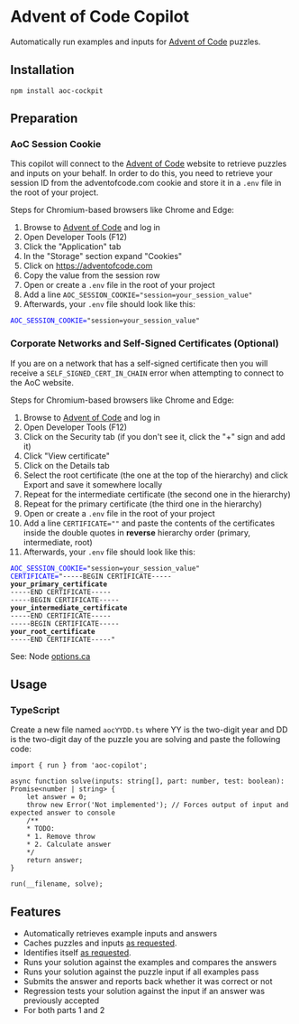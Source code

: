 # Advent of Code Copilot

Automatically run examples and inputs for [Advent of Code](https://adventofcode.com/) puzzles.

## Installation
`npm install aoc-cockpit`

## Preparation

### AoC Session Cookie

This copilot will connect to the [Advent of Code](https://adventofcode.com/) website to retrieve puzzles and inputs on your behalf.
In order to do this, you need to retrieve your session ID from the adventofcode.com cookie and store it in a `.env` file in the root of your project.

Steps for Chromium-based browsers like Chrome and Edge:
1. Browse to [Advent of Code](https://adventofcode.com/) and log in
2. Open Developer Tools (F12)
3. Click the "Application" tab
4. In the "Storage" section expand "Cookies"
5. Click on https://adventofcode.com
6. Copy the value from the session row
7. Open or create a `.env` file in the root of your project
8. Add a line `AOC_SESSION_COOKIE="session=your_session_value"`
9. Afterwards, your `.env` file should look like this:
<pre><code><span style="color:blue">AOC_SESSION_COOKIE=</span>"session=your_session_value"
</code></pre>

### Corporate Networks and Self-Signed Certificates (Optional)

If you are on a network that has a self-signed certificate then you will receive a `SELF_SIGNED_CERT_IN_CHAIN` error when attempting to connect to the AoC website.

Steps for Chromium-based browsers like Chrome and Edge:
1. Browse to [Advent of Code](https://adventofcode.com/) and log in
2. Open Developer Tools (F12)
3. Click on the Security tab (if you don't see it, click the "+" sign and add it)
4. Click "View certificate"
5. Click on the Details tab
6. Select the root certificate (the one at the top of the hierarchy) and click Export and save it somewhere locally
7. Repeat for the intermediate certificate (the second one in the hierarchy)
8. Repeat for the primary certificate (the third one in the hierarchy)
9. Open or create a `.env` file in the root of your project
10. Add a line `CERTIFICATE=""` and paste the contents of the certificates inside the double quotes in **reverse** hierarchy order (primary, intermediate, root)
11. Afterwards, your `.env` file should look like this:
<pre><code><span style="color:blue">AOC_SESSION_COOKIE=</span>"session=your_session_value"
<span style="color:blue">CERTIFICATE=</span>"-----BEGIN CERTIFICATE-----
<b>your_primary_certificate</b>
-----END CERTIFICATE-----
-----BEGIN CERTIFICATE-----
<b>your_intermediate_certificate</b>
-----END CERTIFICATE-----
-----BEGIN CERTIFICATE-----
<b>your_root_certificate</b>
-----END CERTIFICATE-----"
</code></pre>

See:  Node [options.ca](https://nodejs.org/api/tls.html#tlscreatesecurecontextoptions)

## Usage

### TypeScript

Create a new file named `aocYYDD.ts` where YY is the two-digit year and DD is the two-digit day of the puzzle you are solving and paste the following code:
```
import { run } from 'aoc-copilot';

async function solve(inputs: string[], part: number, test: boolean): Promise<number | string> {
    let answer = 0;
    throw new Error('Not implemented'); // Forces output of input and expected answer to console
    /**
    * TODO:
    * 1. Remove throw
    * 2. Calculate answer
    */
    return answer;
}

run(__filename, solve);
```

## Features

- Automatically retrieves example inputs and answers
- Caches puzzles and inputs [as requested](https://www.reddit.com/r/adventofcode/comments/3v64sb/aoc_is_fragile_please_be_gentle/).
- Identifies itself [as requested](https://www.reddit.com/r/adventofcode/comments/z9dhtd/please_include_your_contact_info_in_the_useragent/).
- Runs your solution against the examples and compares the answers
- Runs your solution against the puzzle input if all examples pass
- Submits the answer and reports back whether it was correct or not
- Regression tests your solution against the input if an answer was previously accepted
- For both parts 1 and 2